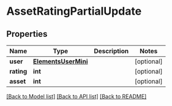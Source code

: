 # AssetRatingPartialUpdate

## Properties

Name | Type | Description | Notes
------------ | ------------- | ------------- | -------------
**user** | [**ElementsUserMini**](ElementsUserMini.md) |  | [optional] 
**rating** | **int** |  | [optional] 
**asset** | **int** |  | [optional] 

[[Back to Model list]](../#documentation-for-models) [[Back to API list]](../#documentation-for-api-endpoints) [[Back to README]](../)


